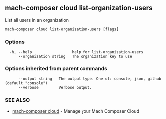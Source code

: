 ## mach-composer cloud list-organization-users

List all users in an organization

```
mach-composer cloud list-organization-users [flags]
```

### Options

```
  -h, --help                  help for list-organization-users
      --organization string   The organization key to use
```

### Options inherited from parent commands

```
      --output string   The output type. One of: console, json, github (default "console")
      --verbose         Verbose output.
```

### SEE ALSO

* [mach-composer cloud](mach-composer_cloud.md)	 - Manage your Mach Composer Cloud


